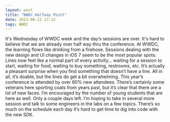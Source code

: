 ```yaml
---
layout: post
title: "WWDC Halfway Point"
date: 2013-06-12 17:12
tags: WWDC
---
```


It's Wednesday of WWDC week and the day’s sessions are over.  It's hard to believe that we are already over half way thru the conference.  At WWDC, the learning flows like drinking from a firehose.  Sessions dealing with the new design and UI changes in iOS 7 seem to be the most popular spots.  Lines now feel like a normal part of every activity... waiting for a session to start, waiting for food, waiting to buy something, restrooms, etc.  It’s actually a pleasant surprise when you find something that doesn’t have a line.  All in all, it’s doable, but the lines do get a bit overwhelming.  This year’s conference is attended by over 60% new attendees.  There’s certainly some veterans here sporting coats from years past, but it’s clear that there are a lot of new faces.  I’m encouraged by the number of young students that are here as well.  Only a couple days left.  I’m hoping to take in several more session and talk to some engineers in the labs on a few topics.  There’s so much on the schedule each day it’s hard to get time to dig into code with the new SDK.